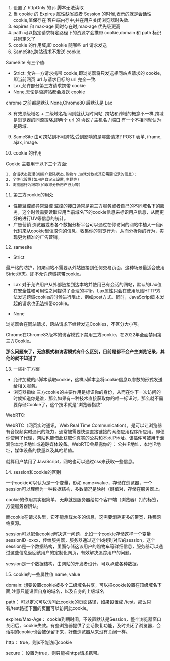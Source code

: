 1. 设置了 httpOnly 的 js 脚本无法读取
2. 当 cookie 的 Expires 属性缺省或者 Session 的时候,表示的就是会话性 cookie,值保存在 客户端内存中,并在用户关闭浏览器时失效.
4. expires 和 max-age 同时存在时,max-age 优先级更高
5. path 可以指定请求特定路径下的资源才会携带 cookie,domain 和 path 标识共同定义了
6. cookie 的作用域,即 cookie 随哪些 url 请求发送
7. SameSite,跨站请求不发送 cookie.

SameSite 有三个值:

- Strict: 允许一方请求携带 cookie,即浏览器将只发送相同站点请求的 cookie,即当前网页 url 与请求目标的 url 完全一致.
- Lax,允许部分第三方请求携带 cookie
- None,无论是否跨站都会发送 cookie

chrome 之前都是默认 None,Chrome80 后默认是 Lax

8. 有效顶级域名 + 二级域名相同则就认为时同站, 跨站和跨域的概念不一样,跨域是浏览器的同源策略,即两个 url 的 协议 / 主机名 / 端口 有一个不相同就认为是跨域.
9. SameSite 由可跨站到不可跨站,受到影响的是哪些请求? POST 表单, iframe, ajax, image.

10. cookie 的作用

Cookie 主要用于以下三个方面:

    1. 会话状态管理(如用户登陆状态,购物车,游戏分数或其它需要记录的信息);
    2. 个性化设置(如用户自定义设置,主题等)
    3. 浏览器行为跟踪(如跟踪分析用户行为等)


11. 第三方cookie的用处

- 性能监控或异常监控
监控的接口通常是第三方服务或者自己的不同域名下的服务，这个时候需要读取应用当前域名下的cookie信息来标识用户信息，从而更好的进行UV等信息的统计。
- 广告营销
浏览器或者各个数据分析平台可以通过在你访问的网站中植入一段js代码来从cookie里读取你的信息，收集你的浏览行为，从而分析你的行为，实现更为精准的广告营销。

12. samesite

- Strict

最严格的防护，如果网站不需要从外站链接到任何交易页面，这种场景最适合使用Strict标志。即不允许跨域携带cookie。

- Lax
对于允许用户从外部链接到达本站并使用已有会话的网站，默认的Lax值在安全性和可用性之间提供了合理的平衡，Lax属性只会在使用危险HTTP方法发送跨域cookie的时候进行阻止，例如post方式。同时，JavaScript脚本发起的请求也无法携带cookie。

- None

浏览器会在同站请求，跨站请求下继续发送Cookies，不区分大小写。

Chrome在Chrome83版本的访客模式下禁用三方cookie，在2022年全面禁用第三方Cookie。

**那么问题来了，无痕模式和访客模式有什么区别，目前是都不会产生浏览记录，其他的就不知道了**

13. 一些补丁方案

- 允许加载的js脚本读取cookie，这样js脚本会将cookie信息以参数的形式发送给相关服务。
- 浏览器指纹
三方cookie的主要作用是标识你的身份，从而在你下一次访问的时候知道你是谁，那么如果有一种技术直接获取你的唯一标识时，那么就不需要存储Cookie了，这个技术就是“浏览器指纹”

WebRTC:

WebRTC（网页实时通讯，Web Real Time Communication），是可以让浏览器有音视频实时通讯的能力，通常被需要快速直接链接的网络应用程序所应用。即便你使用了代理，网站也能借此获取你真实的公共和本地IP地址。该插件可被用于泄漏你本地IP地址或追踪媒体设备。WebRTC会暴露你的： 公共IP地址，本地IP地址，媒体设备的数量以及其哈希值。

就算用户禁用了JavaScript，网站也可以通过css来获取一些信息。

14. session和cookie的区别

一个cookie可以认为是一个变量，形如 name=value，存储在浏览器，一个session可以理解为一种数据结构，多数情况是映射（键值对，存储在服务器上。

cookie的作用其实很简单，无非就是服务器给每个客户端（浏览器）打的标签，方便服务器辨认。

而cookie在请求头里，它不能承载太多的信息，这需要消耗更多的带宽，耗费网络资源。

session可以配合cookie解决这一问题，比如一个cookie存储这样一个变量sessionID=xxxx，传给服务器，服务器通过这个id找到对应的session，这个session是一个数据结构，里面存储这该用户的购物车等详细信息，服务器可以通过这些信息返回该用户的定制化网页，有效解决追踪用户的问题。

session是一个数据结构，由网站的开发者设计，可以承载各种数据。

15. cookie的一些属性值
name, value

domain: 想要设置cookie被多个二级域名共享，可以把cookie设置在顶级域名下面,注意只能设置自身的域名，以及自身的上级域名

path： 可以定义可以访问此cookie的页面路径，如果设置成 /test，那么只有/test路径下面的页面可以访问此cookie。

expires/Max-Age： cookie到期时间，不设置默认是Session，整个浏览器窗口关闭后，cookie失效。有些浏览器提供了会话恢复功能，及时关闭了浏览器，会话期的cookie也会被保留下来，好像浏览器从来没有关闭一样。

http： true，则js不能访问cookie

secure： 设置为true，则只能被https请求携带。






